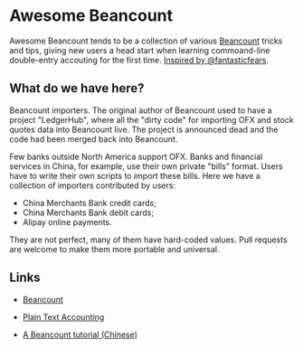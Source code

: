 # Awesome Beancount

Awesome Beancount tends to be a collection of various
[Beancount](http://furius.ca/beancount/) tricks and tips, giving new users a
head start when learning commoand-line double-entry accouting for the first
time. [Inspired by @fantasticfears](https://twitter.com/fantasticfears/status/705839852445683713).


## What do we have here?

Beancount importers. The original author of Beancount used to have a project
"LedgerHub", where all the "dirty code" for importing OFX and stock quotes data
into Beancount live. The project is announced dead and the code had been merged
back into Beancount.

Few banks outside North America support OFX. Banks and financial services in
China, for example, use their own private "bills" format. Users have to write
their own scripts to import these bills. Here we have a collection of importers
contributed by users:

- China Merchants Bank credit cards;
- China Merchants Bank debit cards;
- Alipay online payments.

They are not perfect, many of them have hard-coded values. Pull requests are
welcome to make them more portable and universal.


## Links

- [Beancount](http://furius.ca/beancount/)

- [Plain Text Accounting](http://plaintextaccounting.org/)

- [A Beancount tutorial (Chinese)](https://wzyboy.im/post/1063.html)

